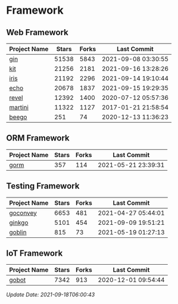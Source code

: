# Framework

## Web Framework
| Project Name | Stars | Forks | Last Commit |
| ------------ | ----- | ----- | ----------- |
| [gin](https://github.com/gin-gonic/gin) | 51538 | 5843 | 2021-09-08 03:30:55 |
| [kit](https://github.com/go-kit/kit) | 21256 | 2181 | 2021-09-16 13:28:26 |
| [iris](https://github.com/kataras/iris) | 21192 | 2296 | 2021-09-14 19:10:44 |
| [echo](https://github.com/labstack/echo) | 20678 | 1837 | 2021-09-15 19:29:35 |
| [revel](https://github.com/revel/revel) | 12392 | 1400 | 2020-07-12 05:57:36 |
| [martini](https://github.com/go-martini/martini) | 11322 | 1127 | 2017-01-21 21:58:54 |
| [beego](https://github.com/astaxie/beego) | 251 | 74 | 2020-12-13 11:36:23 |

## ORM Framework
| Project Name | Stars | Forks | Last Commit |
| ------------ | ----- | ----- | ----------- |
| [gorm](https://github.com/jinzhu/gorm) | 357 | 114 | 2021-05-21 23:39:31 |

## Testing Framework
| Project Name | Stars | Forks | Last Commit |
| ------------ | ----- | ----- | ----------- |
| [goconvey](https://github.com/smartystreets/goconvey) | 6653 | 481 | 2021-04-27 05:44:01 |
| [ginkgo](https://github.com/onsi/ginkgo) | 5101 | 454 | 2021-09-09 19:51:21 |
| [goblin](https://github.com/franela/goblin) | 815 | 73 | 2021-05-19 01:27:13 |

## IoT Framework
| Project Name | Stars | Forks | Last Commit |
| ------------ | ----- | ----- | ----------- |
| [gobot](https://github.com/hybridgroup/gobot) | 7342 | 913 | 2020-12-01 09:54:44 |

*Update Date: 2021-09-18T06:00:43*